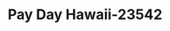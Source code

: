---
f_zip-code: 96744
f_state-code: HI
title: Pay Day Hawaii-23542
f_phone: 808-247-7171
f_city-only: Kaneohe
f_address: Windward Mall Kaneohe
f_location-unique-id: '23542'
slug: pay-day-hawaii-23542
updated-on: '2024-05-30T13:46:58.046Z'
created-on: '2024-05-30T13:36:59.803Z'
published-on: '2024-05-30T13:54:32.469Z'
f_city-state: cms/city/kaneohe-hi.md
f_company: cms/company/pay-day-hawaii.md
f_state: cms/state/hawaii.md
layout: '[payday-loan].html'
tags: payday-loan
---